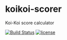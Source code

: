 # koikoi-scorer

Koi-Koi score calculator

[![Build Status](https://travis-ci.org/sidsryu/koikoi-scorer.svg?branch=master)][travis]
[![license](https://img.shields.io/github/license/mashape/apistatus.svg?maxAge=2592000)][license]

[license]: https://github.com/sidsryu/koikoi-scorer/blob/master/LICENSE 
[travis]: https://travis-ci.org/sidsryu/koikoi-scorer

